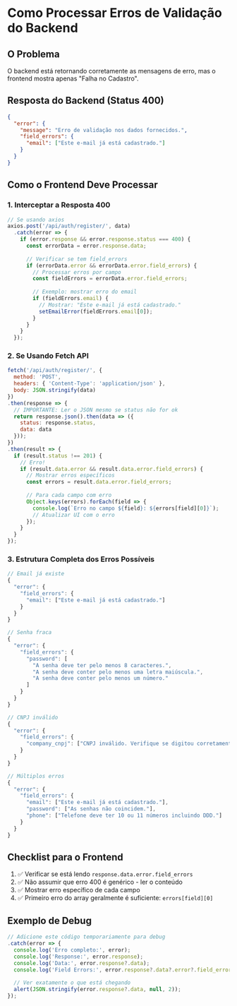 # Como Processar Erros de Validação do Backend

## O Problema
O backend está retornando corretamente as mensagens de erro, mas o frontend mostra apenas "Falha no Cadastro".

## Resposta do Backend (Status 400)
```json
{
  "error": {
    "message": "Erro de validação nos dados fornecidos.",
    "field_errors": {
      "email": ["Este e-mail já está cadastrado."]
    }
  }
}
```

## Como o Frontend Deve Processar

### 1. Interceptar a Resposta 400
```javascript
// Se usando axios
axios.post('/api/auth/register/', data)
  .catch(error => {
    if (error.response && error.response.status === 400) {
      const errorData = error.response.data;
      
      // Verificar se tem field_errors
      if (errorData.error && errorData.error.field_errors) {
        // Processar erros por campo
        const fieldErrors = errorData.error.field_errors;
        
        // Exemplo: mostrar erro do email
        if (fieldErrors.email) {
          // Mostrar: "Este e-mail já está cadastrado."
          setEmailError(fieldErrors.email[0]);
        }
      }
    }
  });
```

### 2. Se Usando Fetch API
```javascript
fetch('/api/auth/register/', {
  method: 'POST',
  headers: { 'Content-Type': 'application/json' },
  body: JSON.stringify(data)
})
.then(response => {
  // IMPORTANTE: Ler o JSON mesmo se status não for ok
  return response.json().then(data => ({
    status: response.status,
    data: data
  }));
})
.then(result => {
  if (result.status !== 201) {
    // Erro!
    if (result.data.error && result.data.error.field_errors) {
      // Mostrar erros específicos
      const errors = result.data.error.field_errors;
      
      // Para cada campo com erro
      Object.keys(errors).forEach(field => {
        console.log(`Erro no campo ${field}: ${errors[field][0]}`);
        // Atualizar UI com o erro
      });
    }
  }
});
```

### 3. Estrutura Completa dos Erros Possíveis

```javascript
// Email já existe
{
  "error": {
    "field_errors": {
      "email": ["Este e-mail já está cadastrado."]
    }
  }
}

// Senha fraca
{
  "error": {
    "field_errors": {
      "password": [
        "A senha deve ter pelo menos 8 caracteres.",
        "A senha deve conter pelo menos uma letra maiúscula.",
        "A senha deve conter pelo menos um número."
      ]
    }
  }
}

// CNPJ inválido
{
  "error": {
    "field_errors": {
      "company_cnpj": ["CNPJ inválido. Verifique se digitou corretamente."]
    }
  }
}

// Múltiplos erros
{
  "error": {
    "field_errors": {
      "email": ["Este e-mail já está cadastrado."],
      "password": ["As senhas não coincidem."],
      "phone": ["Telefone deve ter 10 ou 11 números incluindo DDD."]
    }
  }
}
```

## Checklist para o Frontend

1. ✅ Verificar se está lendo `response.data.error.field_errors`
2. ✅ Não assumir que erro 400 é genérico - ler o conteúdo
3. ✅ Mostrar erro específico de cada campo
4. ✅ Primeiro erro do array geralmente é suficiente: `errors[field][0]`

## Exemplo de Debug

```javascript
// Adicione este código temporariamente para debug
.catch(error => {
  console.log('Erro completo:', error);
  console.log('Response:', error.response);
  console.log('Data:', error.response?.data);
  console.log('Field Errors:', error.response?.data?.error?.field_errors);
  
  // Ver exatamente o que está chegando
  alert(JSON.stringify(error.response?.data, null, 2));
});
```